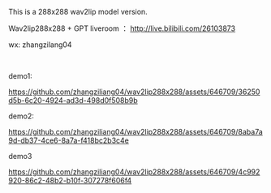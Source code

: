 
This is a 288x288 wav2lip model version.

Wav2lip288x288 + GPT liveroom ：
http://live.bilibili.com/26103873

wx: zhangzilang04 

<br />

demo1:

https://github.com/zhangziliang04/wav2lip288x288/assets/646709/36250d5b-6c20-4924-ad3d-498d0f508b9b

demo2:

https://github.com/zhangziliang04/wav2lip288x288/assets/646709/8aba7a9d-db37-4ce6-8a7a-f418bc2b3c4e

demo3

https://github.com/zhangziliang04/wav2lip288x288/assets/646709/4c992920-86c2-48b2-b10f-307278f606f4


